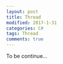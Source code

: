 ```yaml
---
layout: post
title: Thread
modified: 2017-1-31
categories: C#
tags: Thread
comments: true
---
```


To be continue...











